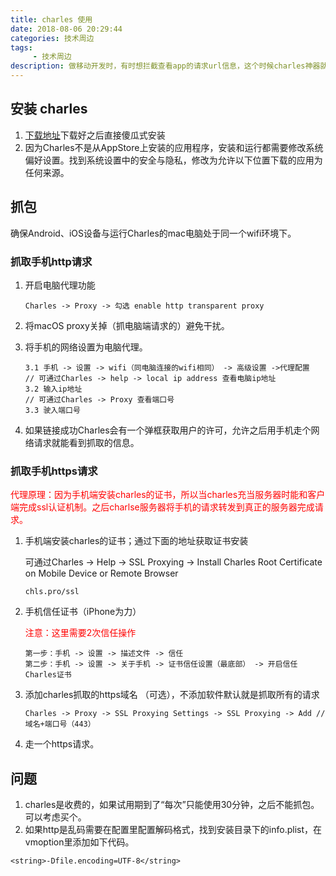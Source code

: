```yaml
---
title: charles 使用
date: 2018-08-06 20:29:44
categories: 技术周边
tags:
     - 技术周边
description: 做移动开发时，有时想拦截查看app的请求url信息，这个时候charles神器就展现出了它的用武之地。
---
```


## 安装 charles
1. [下载地址](https://www.charlesproxy.com/download/)下载好之后直接傻瓜式安装
2. 因为Charles不是从AppStore上安装的应用程序，安装和运行都需要修改系统偏好设置。找到系统设置中的安全与隐私，修改为允许以下位置下载的应用为任何来源。

## 抓包
确保Android、iOS设备与运行Charles的mac电脑处于同一个wifi环境下。

### 抓取手机http请求
1. 开启电脑代理功能

   ```
   Charles -> Proxy -> 勾选 enable http transparent proxy
   ```

2. 将macOS proxy关掉（抓电脑端请求的）避免干扰。

3. 将手机的网络设置为电脑代理。

   ```
   3.1 手机 -> 设置 -> wifi（同电脑连接的wifi相同） -> 高级设置 ->代理配置
   // 可通过Charles -> help -> local ip address 查看电脑ip地址
   3.2 输入ip地址
   // 可通过Charles -> Proxy 查看端口号
   3.3 驶入端口号
   ```

3. 如果链接成功Charles会有一个弹框获取用户的许可，允许之后用手机走个网络请求就能看到抓取的信息。

### 抓取手机https请求

<font color="red">代理原理：因为手机端安装charles的证书，所以当charles充当服务器时能和客户端完成ssl认证机制。之后charlse服务器将手机的请求转发到真正的服务器完成请求。</font>

1. 手机端安装charles的证书；通过下面的地址获取证书安装

   可通过Charles -> Help -> SSL Proxying -> Install Charles Root Certificate on Mobile Device or Remote Browser

   ```
   chls.pro/ssl
   ```
   
1. 手机信任证书（iPhone为力）

   <font color="red">注意：这里需要2次信任操作</font>

   ```
   第一步：手机 -> 设置 -> 描述文件 -> 信任
   第二步：手机 -> 设置 -> 关于手机 -> 证书信任设置（最底部） -> 开启信任Charles证书
   ```
   
2. 添加charles抓取的https域名 （可选），不添加软件默认就是抓取所有的请求

   ```
   Charles -> Proxy -> SSL Proxying Settings -> SSL Proxying -> Add // 域名+端口号（443）
   ```
   
3. 走一个https请求。

## 问题

1. charles是收费的，如果试用期到了“每次”只能使用30分钟，之后不能抓包。可以考虑买个。
2. 如果http是乱码需要在配置里配置解码格式，找到安装目录下的info.plist，在vmoption里添加如下代码。
```
<string>-Dfile.encoding=UTF-8</string>
```






